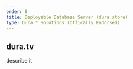 ```yaml
---
order: 8
title: Deployable Database Server (dura.store)
type: Dura.* Solutions (Offically Endorsed)
---
```


## dura.tv

describe it
